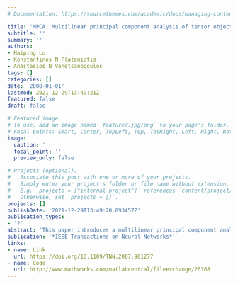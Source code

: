 ```yaml
---
# Documentation: https://sourcethemes.com/academic/docs/managing-content/

title: 'MPCA: Multilinear principal component analysis of tensor objects'
subtitle: ''
summary: ''
authors:
- Haiping Lu
- Konstantinos N Plataniotis
- Anastasios N Venetsanopoulos
tags: []
categories: []
date: '2008-01-01'
lastmod: 2021-12-29T13:49:21Z
featured: false
draft: false

# Featured image
# To use, add an image named `featured.jpg/png` to your page's folder.
# Focal points: Smart, Center, TopLeft, Top, TopRight, Left, Right, BottomLeft, Bottom, BottomRight.
image:
  caption: ''
  focal_point: ''
  preview_only: false

# Projects (optional).
#   Associate this post with one or more of your projects.
#   Simply enter your project's folder or file name without extension.
#   E.g. `projects = ["internal-project"]` references `content/project/deep-learning/index.md`.
#   Otherwise, set `projects = []`.
projects: []
publishDate: '2021-12-29T13:49:20.893457Z'
publication_types:
- '2'
abstract: 'This paper introduces a multilinear principal component analysis (MPCA) framework for tensor object feature extraction. Objects of interest in many computer vision and pattern recognition applications, such as 2D/3D images and video sequences are naturally described as tensors or multilinear arrays. The proposed framework performs feature extraction by determining a multilinear projection that captures most of the original tensorial input variation. The solution is iterative in nature and it proceeds by decomposing the original problem to a series of multiple projection subproblems. As part of this work, methods for subspace dimensionality determination are proposed and analyzed. It is shown that the MPCA framework discussed in this work supplants existing heterogeneous solutions such as the classical principal component analysis (PCA) and its 2D variant (2D PCA). Finally, a tensor object recognition system is proposed with the introduction of a discriminative tensor feature selection mechanism and a novel classification strategy, and applied to the problem of gait recognition. Results presented here indicate MPCA''s utility as a feature extraction tool. It is shown that even without a fully optimized design, an MPCA-based gait recognition module achieves highly competitive performance and compares favorably to the state-of-the-art gait recognizers.'
publication: '*IEEE Transactions on Neural Networks*'
links:
- name: Link
  url: https://doi.org/10.1109/TNN.2007.901277
- name: Code  
  url: http://www.mathworks.com/matlabcentral/fileexchange/26168
---
```

